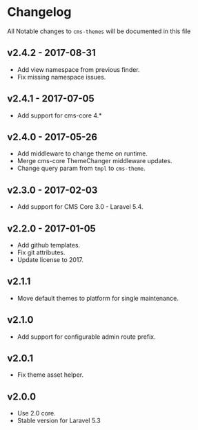 # Changelog

All Notable changes to `cms-themes` will be documented in this file

## v2.4.2 - 2017-08-31
- Add view namespace from previous finder.
- Fix missing namespace issues.

## v2.4.1 - 2017-07-05
- Add support for cms-core 4.*

## v2.4.0 - 2017-05-26
- Add middleware to change theme on runtime.
- Merge cms-core ThemeChanger middleware updates.
- Change query param from `tmpl` to `cms-theme`.

## v2.3.0 - 2017-02-03
- Add support for CMS Core 3.0 - Laravel 5.4.

## v2.2.0 - 2017-01-05
- Add github templates.
- Fix git attributes.
- Update license to 2017.

## v2.1.1
- Move default themes to platform for single maintenance.

## v2.1.0
- Add support for configurable admin route prefix.

## v2.0.1
- Fix theme asset helper.

## v2.0.0
- Use 2.0 core.
- Stable version for Laravel 5.3
